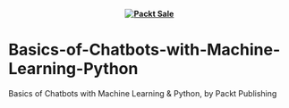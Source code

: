 
<b><p align='center'>[![Packt Sale](https://static.packt-cdn.com/assets/images/packt+events/Improve_UX.png)](https://packt.link/algotradingpython)</p></b> 

# Basics-of-Chatbots-with-Machine-Learning-Python
Basics of Chatbots with Machine Learning &amp; Python, by Packt Publishing
